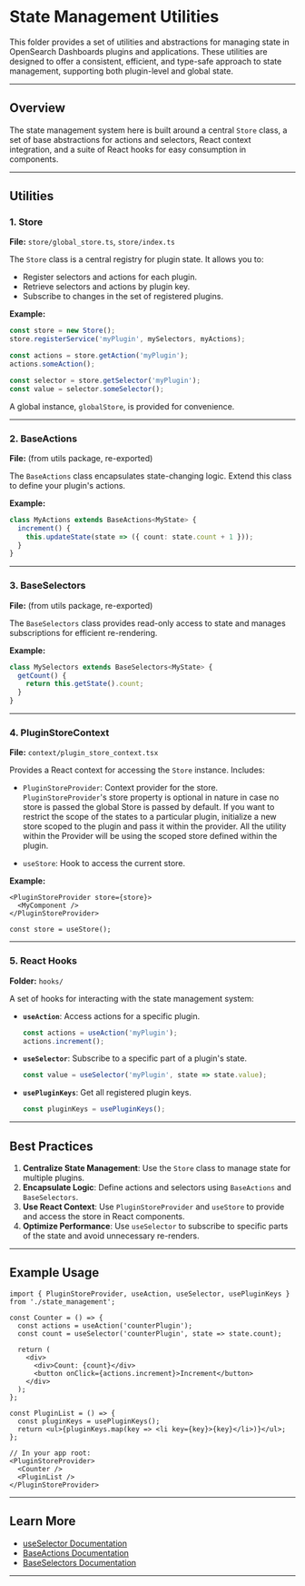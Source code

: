 # State Management Utilities

This folder provides a set of utilities and abstractions for managing state in OpenSearch Dashboards plugins and applications. These utilities are designed to offer a consistent, efficient, and type-safe approach to state management, supporting both plugin-level and global state.

---

## Overview

The state management system here is built around a central `Store` class, a set of base abstractions for actions and selectors, React context integration, and a suite of React hooks for easy consumption in components.

---

## Utilities

### 1. Store

**File:** `store/global_store.ts`, `store/index.ts`

The `Store` class is a central registry for plugin state. It allows you to:

- Register selectors and actions for each plugin.
- Retrieve selectors and actions by plugin key.
- Subscribe to changes in the set of registered plugins.

**Example:**
```typescript
const store = new Store();
store.registerService('myPlugin', mySelectors, myActions);

const actions = store.getAction('myPlugin');
actions.someAction();

const selector = store.getSelector('myPlugin');
const value = selector.someSelector();
```

A global instance, `globalStore`, is provided for convenience.

---

### 2. BaseActions

**File:** (from utils package, re-exported)

The `BaseActions` class encapsulates state-changing logic. Extend this class to define your plugin's actions.

**Example:**
```typescript
class MyActions extends BaseActions<MyState> {
  increment() {
    this.updateState(state => ({ count: state.count + 1 }));
  }
}
```

---

### 3. BaseSelectors

**File:** (from utils package, re-exported)

The `BaseSelectors` class provides read-only access to state and manages subscriptions for efficient re-rendering.

**Example:**
```typescript
class MySelectors extends BaseSelectors<MyState> {
  getCount() {
    return this.getState().count;
  }
}
```

---

### 4. PluginStoreContext

**File:** `context/plugin_store_context.tsx`

Provides a React context for accessing the `Store` instance. Includes:

- `PluginStoreProvider`: Context provider for the store.
`PluginStoreProvider`'s store property is optional in nature in case no store is passed the global Store is passed by default. If you want to restrict the scope of the states to a particular plugin, initialize a new store scoped to the plugin and pass it within the provider. All the utility within the Provider will be using the 
scoped store defined within the plugin. 

- `useStore`: Hook to access the current store.


**Example:**
```tsx
<PluginStoreProvider store={store}>
  <MyComponent />
</PluginStoreProvider>

const store = useStore();
```

---

### 5. React Hooks

**Folder:** `hooks/`

A set of hooks for interacting with the state management system:

- **`useAction`**: Access actions for a specific plugin.
  ```typescript
  const actions = useAction('myPlugin');
  actions.increment();
  ```

- **`useSelector`**: Subscribe to a specific part of a plugin's state.
  ```typescript
  const value = useSelector('myPlugin', state => state.value);
  ```

- **`usePluginKeys`**: Get all registered plugin keys.
  ```typescript
  const pluginKeys = usePluginKeys();
  ```

---

## Best Practices

1. **Centralize State Management**: Use the `Store` class to manage state for multiple plugins.
2. **Encapsulate Logic**: Define actions and selectors using `BaseActions` and `BaseSelectors`.
3. **Use React Context**: Use `PluginStoreProvider` and `useStore` to provide and access the store in React components.
4. **Optimize Performance**: Use `useSelector` to subscribe to specific parts of the state and avoid unnecessary re-renders.

---

## Example Usage

```tsx
import { PluginStoreProvider, useAction, useSelector, usePluginKeys } from './state_management';

const Counter = () => {
  const actions = useAction('counterPlugin');
  const count = useSelector('counterPlugin', state => state.count);

  return (
    <div>
      <div>Count: {count}</div>
      <button onClick={actions.increment}>Increment</button>
    </div>
  );
};

const PluginList = () => {
  const pluginKeys = usePluginKeys();
  return <ul>{pluginKeys.map(key => <li key={key}>{key}</li>)}</ul>;
};

// In your app root:
<PluginStoreProvider>
  <Counter />
  <PluginList />
</PluginStoreProvider>
```

---

## Learn More

- [useSelector Documentation](../../docs/state_containers/react/use_selector.md)
- [BaseActions Documentation](../../docs/state_containers/base_actions.md)
- [BaseSelectors Documentation](../../docs/state_containers/base_selectors.md)

---